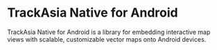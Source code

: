 # TrackAsia Native for Android

TrackAsia Native for Android is a library for embedding interactive map views with scalable, customizable vector maps onto Android devices.
